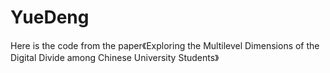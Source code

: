 # YueDeng

Here is the code from the paper《Exploring the Multilevel Dimensions of the Digital Divide among Chinese University Students》
